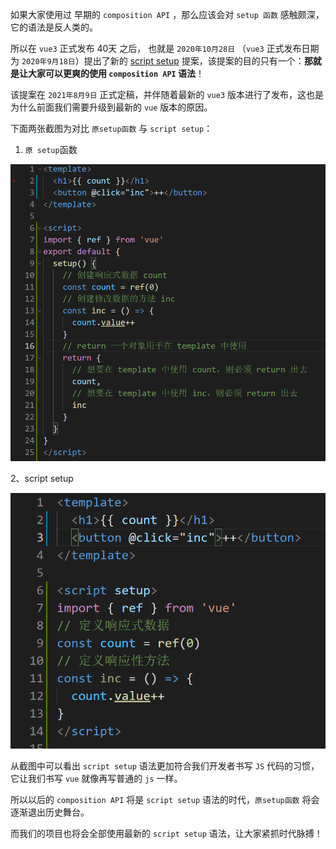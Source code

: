 如果大家使用过 早期的 `composition API` ，那么应该会对 `setup 函数` 感触颇深，它的语法是反人类的。

所以在  `vue3` 正式发布 40天 之后， 也就是 `2020年10月28日` （`vue3` 正式发布日期为 `2020年9月18日`）提出了新的 [script  setup](https://github.com/vuejs/rfcs/blob/master/active-rfcs/0040-script-setup.md) 提案，该提案的目的只有一个：**那就是让大家可以更爽的使用 `composition API` 语法**！

该提案在 `2021年8月9日` 正式定稿，并伴随着最新的 `vue3` 版本进行了发布，这也是为什么前面我们需要升级到最新的 `vue` 版本的原因。

下面两张截图为对比 `原setup函数`  与   `script setup`：

1. `原 setup`函数

![image-20240306160929819](./assets/image-20240306160929819.png)

2、script setup

![image-20240306160945022](./assets/image-20240306160945022.png)

从截图中可以看出 `script setup` 语法更加符合我们开发者书写 `JS` 代码的习惯，它让我们书写 `vue` 就像再写普通的 `js` 一样。

所以以后的 `composition API` 将是 `script setup` 语法的时代，`原setup函数` 将会逐渐退出历史舞台。

而我们的项目也将会全部使用最新的 `script setup` 语法，让大家紧抓时代脉搏！